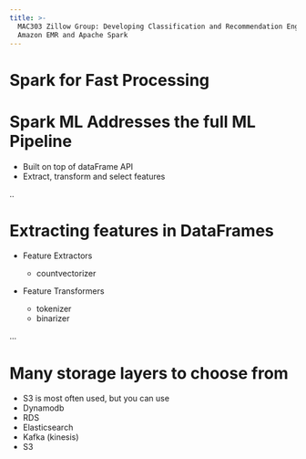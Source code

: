 ```yaml
---
title: >-
  MAC303 Zillow Group: Developing Classification and Recommendation Engines with
  Amazon EMR and Apache Spark
---
```


# Spark for Fast Processing

# Spark ML Addresses the full ML Pipeline

- Built on top of dataFrame API
- Extract, transform and select features

..

# Extracting features in DataFrames

- Feature Extractors

  - countvectorizer

- Feature Transformers

  - tokenizer
  - binarizer

...

# Many storage layers to choose from

- S3 is most often used, but you can use
- Dynamodb
- RDS
- Elasticsearch
- Kafka (kinesis)
- S3
